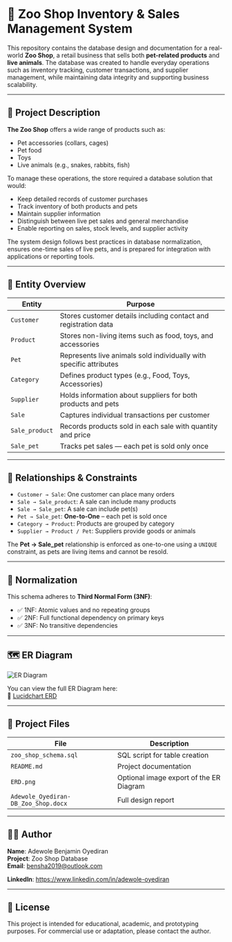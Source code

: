 # 🐾 Zoo Shop Inventory & Sales Management System

This repository contains the database design and documentation for a real-world **Zoo Shop**, a retail business that sells both **pet-related products** and **live animals**. The database was created to handle everyday operations such as inventory tracking, customer transactions, and supplier management, while maintaining data integrity and supporting business scalability.

---

## 📘 Project Description

**The Zoo Shop** offers a wide range of products such as:
- Pet accessories (collars, cages)
- Pet food
- Toys
- Live animals (e.g., snakes, rabbits, fish)

To manage these operations, the store required a database solution that would:
- Keep detailed records of customer purchases
- Track inventory of both products and pets
- Maintain supplier information
- Distinguish between live pet sales and general merchandise
- Enable reporting on sales, stock levels, and supplier activity

The system design follows best practices in database normalization, ensures one-time sales of live pets, and is prepared for integration with applications or reporting tools.

---

## 🧱 Entity Overview

| Entity         | Purpose |
|----------------|---------|
| `Customer`     | Stores customer details including contact and registration data |
| `Product`      | Stores non-living items such as food, toys, and accessories |
| `Pet`          | Represents live animals sold individually with specific attributes |
| `Category`     | Defines product types (e.g., Food, Toys, Accessories) |
| `Supplier`     | Holds information about suppliers for both products and pets |
| `Sale`         | Captures individual transactions per customer |
| `Sale_product` | Records products sold in each sale with quantity and price |
| `Sale_pet`     | Tracks pet sales — each pet is sold only once |

---

## 🔗 Relationships & Constraints


- `Customer → Sale`: One customer can place many orders
- `Sale → Sale_product`: A sale can include many products
- `Sale → Sale_pet`: A sale can include pet(s)
- `Pet → Sale_pet`: **One-to-One** – each pet is sold once
- `Category → Product`: Products are grouped by category
- `Supplier → Product / Pet`: Suppliers provide goods or animals

The **Pet → Sale_pet** relationship is enforced as one-to-one using a `UNIQUE` constraint, as pets are living items and cannot be resold.

---

## 🧠 Normalization

This schema adheres to **Third Normal Form (3NF)**:
- ✅ 1NF: Atomic values and no repeating groups
- ✅ 2NF: Full functional dependency on primary keys
- ✅ 3NF: No transitive dependencies

---

## 🗺️ ER Diagram

![ER Diagram]([https://github.com/Bensha93/Zoo-Shop-Inventory-Sales-Management-System/raw/main/Zoo%20Shop%20-%20ERD.png](https://github.com/Bensha93/Zoo-Shop-Inventory-Sales-Management-System./blob/152d7d7bfe54befa0c6c62b87d74ee42e675ce70/Zoo%20Shop%20-%20ERD.png))

You can view the full ER Diagram here:  
📎 [Lucidchart ERD](https://lucid.app/lucidchart/b969963d-2b7f-4d08-bb97-2bc27998fba2/edit?invitationId=inv_e3836027-6936-4156-ac94-494568839749&page=0_0)

---

## 📁 Project Files

| File | Description |
|------|-------------|
| `zoo_shop_schema.sql` | SQL script for table creation |
| `README.md`           | Project documentation |
| `ERD.png`             | Optional image export of the ER Diagram |
| `Adewole_Oyediran-DB_Zoo_Shop.docx` | Full design report |

---

## 🧑‍💻 Author

**Name**: Adewole Benjamin Oyediran  
**Project**: Zoo Shop Database  
**Email**: bensha2019@outlook.com

**LinkedIn**: https://www.linkedin.com/in/adewole-oyediran

---

## 📌 License

This project is intended for educational, academic, and prototyping purposes. For commercial use or adaptation, please contact the author.

